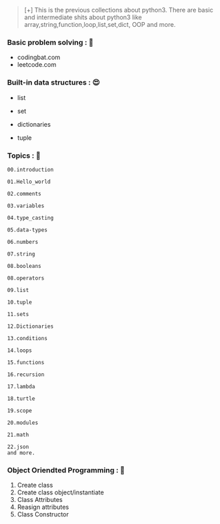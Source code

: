 > [+] This is the previous collections about python3. There are basic and intermediate shits about python3 like array,string,function,loop,list,set,dict, OOP and more.

### Basic problem solving : 🥰

- codingbat.com
- leetcode.com

### Built-in data structures : 😍

- list

- set

- dictionaries

- tuple

### Topics : 🙂

```
00.introduction

01.Hello_world

02.comments

03.variables

04.type_casting

05.data-types

06.numbers

07.string

08.booleans

08.operators

09.list

10.tuple

11.sets

12.Dictionaries

13.conditions

14.loops

15.functions

16.recursion

17.lambda

18.turtle

19.scope

20.modules

21.math

22.json
and more.
```

### Object Oriendted Programming : 🤩

1. Create class
2. Create class object/instantiate
3. Class Attributes
4. Reasign attributes
5. Class Constructor
